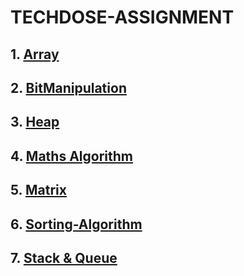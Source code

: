 # TECHDOSE-ASSIGNMENT 

## 1. [Array](https://github.com/mohanrajmdev/TECHDOSE-ASSIGNMENT/tree/main/Array)
## 2. [BitManipulation](https://github.com/mohanrajmdev/TECHDOSE-ASSIGNMENT/tree/main/BitManipulation)
## 3. [Heap](https://github.com/mohanrajmdev/TECHDOSE-ASSIGNMENT/tree/main/Heap)
## 4. [Maths Algorithm](https://github.com/mohanrajmdev/TECHDOSE-ASSIGNMENT/tree/main/Math-Algorithm)
## 5. [Matrix](https://github.com/mohanrajmdev/TECHDOSE-ASSIGNMENT/tree/main/Matrix)
## 6. [Sorting-Algorithm](https://github.com/mohanrajmdev/TECHDOSE-ASSIGNMENT/tree/main/Sorting-Algorithm)
## 7. [Stack & Queue](https://github.com/mohanrajmdev/TECHDOSE-ASSIGNMENT/tree/main/)
